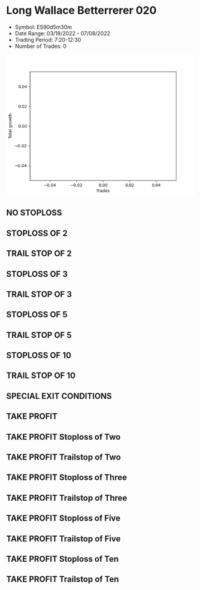 # Long Wallace Betterrerer 020 
- Symbol: ES90d5m30m
- Date Range: 03/18/2022 - 07/08/2022
- Trading Period: 7:20-12:30
- Number of Trades: 0

![Plot](LongWallace_020ES90d5m30m.png)
## NO STOPLOSS









## STOPLOSS OF 2









## TRAIL STOP OF 2









## STOPLOSS OF 3









## TRAIL STOP OF 3









## STOPLOSS OF 5









## TRAIL STOP OF 5









## STOPLOSS OF 10









## TRAIL STOP OF 10









## SPECIAL EXIT CONDITIONS 


## TAKE PROFIT






## TAKE PROFIT Stoploss of Two






## TAKE PROFIT Trailstop of Two






## TAKE PROFIT Stoploss of Three






## TAKE PROFIT Trailstop of Three






## TAKE PROFIT Stoploss of Five






## TAKE PROFIT Trailstop of Five






## TAKE PROFIT Stoploss of Ten






## TAKE PROFIT Trailstop of Ten




